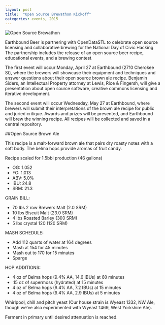 ```yaml
---
layout: post
title:  "Open Source Brewathon Kickoff"
categories: events, 2015
---
```


![Open Source Brewathon]({{site.baseurl}}/images/brewathon.png)

Earthbound Beer is partnering with OpenDataSTL to celebrate open source licensing and collaborative brewing for the National Day of Civic Hacking. The partnership includes the release of an open source beer recipe, educational events, and a brewing contest.
<!--break-->

The first event will occur Monday, April 27 at Earthbound (2710 Cherokee St), where the brewers will showcase their equipment and techniques and answer questions about their open source brown ale recipe. Benjamin Siders, an Intellectual Property attorney at Lewis, Rice & Fingersh, will give a presentation about open source software, creative commons licensing and iterative development.

The second event will occur Wednesday, May 27 at Earthbound, where brewers will submit their interpretations of the brown ale recipe for public and juried critique. Awards and prizes will be presented, and Earthbound will brew the winning recipe. All recipes will be collected and saved in a central repository.

##Open Source Brown Ale

This recipe is a malt-forward brown ale that pairs dry roasty notes with a soft body. The belma hops provide aromas of fruit candy.

Recipe scaled for 1.5bbl production (46 gallons)

* OG: 1.052
* FG: 1.013
* ABV: 5.0%
* IBU: 24.8
* SRM: 21.3

GRAIN BILL:

* 70 lbs 2 row Brewers Malt (2.0 SRM)
* 10 lbs Biscuit Malt (23.0 SRM)
* 4 lbs Roasted Barley (300 SRM)
* 5 lbs crystal 120 (120 SRM)

MASH SCHEDULE:

* Add 112 quarts of water at 164 degrees
* Mash at 154 for 45 minutes
* Mash out to 170 for 15 minutes
* Sparge

HOP ADDITIONS:

* 4 oz of Belma hops (9.4% AA, 14.6 IBUs) at 60 minutes
* .15 oz of supermoss (hydrated) at 15 minutes
* 4 oz of Belma hops (9.4% AA, 7.2 IBUs) at 15 minutes
* 4 oz of Belma hops (9.4% AA, 2.9 IBUs) at 5 minutes

Whirlpool, chill and pitch yeast (Our house strain is Wyeast 1332, NW Ale, though we’ve also experimented with Wyeast 1469, West Yorkshire Ale).

Ferment in primary until desired attenuation is reached.
